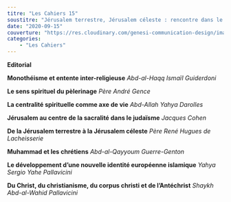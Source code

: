 ```yaml
---
titre: "Les Cahiers 15"
soustitre: "Jérusalem terrestre, Jérusalem céleste : rencontre dans le Dieu Unique"
date: "2020-09-15"
couverture: "https://res.cloudinary.com/genesi-communication-design/image/upload/v1606125409/ihei/couvertures/c15_svuk9x.jpg"
categories:
    - "Les Cahiers"
---
```



**Editorial**

**Monothéisme et entente inter-religieuse**
*Abd-al-Haqq Ismaïl Guiderdoni*

**Le sens spirituel du pèlerinage**
*Père André Gence*

**La centralité spirituelle comme axe de vie**
*Abd-Allah Yahya Darolles*

**Jérusalem au centre de la sacralité dans le judaïsme**
*Jacques Cohen*

**De la Jérusalem terrestre à la Jérusalem céleste**
*Père René Hugues de Lacheisserie*

**Muhammad et les chrétiens**
*Abd-al-Qayyoum Guerre-Genton*

**Le développement d’une nouvelle identité européenne islamique**
*Yahya Sergio Yahe Pallavicini*

**Du Christ, du christianisme, du corpus christi et de l’Antéchrist**
*Shaykh Abd-al-Wahid Pallavicini*
